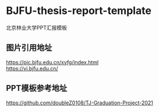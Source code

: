 # BJFU-thesis-report-template
北京林业大学PPT汇报模板


## 图片引用地址
https://pic.bjfu.edu.cn/xyfg/index.html  
https://vi.bjfu.edu.cn/

## PPT模板参考地址
https://github.com/doubleZ0108/TJ-Graduation-Project-2021
